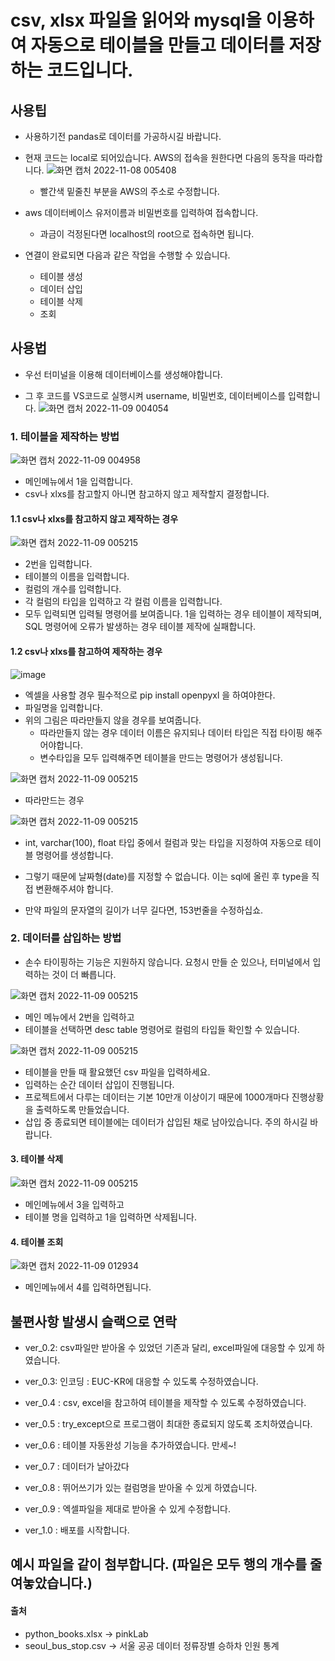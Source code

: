 # csv, xlsx 파일을 읽어와 mysql을 이용하여 자동으로 테이블을 만들고 데이터를 저장하는 코드입니다.

## 사용팁
- 사용하기전 pandas로 데이터를 가공하시길 바랍니다.  

- 현재 코드는 local로 되어있습니다. AWS의 접속을 원한다면 다음의 동작을 따라합니다.
![화면 캡처 2022-11-08 005408](https://user-images.githubusercontent.com/110883172/200355037-7e1e8ea5-7e6e-464c-a018-19310b5f9fa2.png)
  - 빨간색 밑줄친 부분을 AWS의 주소로 수정합니다.

- aws 데이터베이스 유저이름과 비밀번호를 입력하여 접속합니다.
  - 과금이 걱정된다면 localhost의 root으로 접속하면 됩니다.

- 연결이 완료되면 다음과 같은 작업을 수행할 수 있습니다.
  - 테이블 생성
  - 데이터 삽입
  - 테이블 삭제
  - 조회
  
## 사용법
- 우선 터미널을 이용해 데이터베이스를 생성해야합니다.

- 그 후 코드를 VS코드로 실행시켜 username, 비밀번호, 데이터베이스를 입력합니다.
![화면 캡처 2022-11-09 004054](https://user-images.githubusercontent.com/110883172/200609555-9bcf8349-18c5-45d1-9141-f2f39684152d.png)


### 1. 테이블을 제작하는 방법
![화면 캡처 2022-11-09 004958](https://user-images.githubusercontent.com/110883172/200611679-5f73a9e9-8b0f-446c-bb5c-e111fe8ecf3e.png)

- 메인메뉴에서 1을 입력합니다.
- csv나 xlxs를 참고할지 아니면 참고하지 않고 제작할지 결정합니다.

#### 1.1  csv나 xlxs를 참고하지 않고 제작하는 경우
![화면 캡처 2022-11-09 005215](https://user-images.githubusercontent.com/110883172/200612897-e2ecbee1-997a-48dd-b575-5fb6708276f6.png)

- 2번을 입력합니다. 
- 테이블의 이름을 입력합니다.
- 컬럼의 개수를 입력합니다.
- 각 컬럼의 타입을 입력하고 각 컬럼 이름을 입력합니다.
- 모두 입력되면 입력될 명령어를 보여줍니다. 1을 입력하는 경우 테이블이 제작되며, SQL 명령어에 오류가 발생하는 경우 테이블 제작에 실패합니다.

#### 1.2 csv나 xlxs를 참고하여 제작하는 경우
![image](https://user-images.githubusercontent.com/110883172/200616680-8ba55ef4-96a4-477b-969e-d4d85c9ef123.png)
- 엑셀을 사용할 경우 필수적으로 pip install openpyxl 을 하여야한다.
- 파일명을 입력합니다.
- 위의 그림은 따라만들지 않을 경우를 보여줍니다.
  - 따라만들지 않는 경우 데이터 이름은 유지되나 데이터 타입은 직접 타이핑 해주어야합니다.
  - 변수타입을 모두 입력해주면 테이블을 만드는 명령어가 생성됩니다.
  
 
![화면 캡처 2022-11-09 005215](https://user-images.githubusercontent.com/110883172/200617259-4b0a0734-d766-4382-96d3-88d4fd1fd93a.png)


- 따라만드는 경우

![화면 캡처 2022-11-09 005215](https://user-images.githubusercontent.com/110883172/200617612-63b5eef0-308c-45cb-b3ad-4847494684b4.png)

  - int, varchar(100), float 타입 중에서 컬럼과 맞는 타입을 지정하여 자동으로 테이블 명령어를 생성합니다.
  
  - 그렇기 때문에 날짜형(date)를 지정할 수 없습니다. 이는 sql에 올린 후 type을 직접 변환해주셔야 합니다.
  
  - 만약 파일의 문자열의 길이가 너무 길다면, 153번줄을 수정하십쇼.

### 2. 데이터를 삽입하는 방법
- 손수 타이핑하는 기능은 지원하지 않습니다. 요청시 만들 순 있으나, 터미널에서 입력하는 것이 더 빠릅니다.

![화면 캡처 2022-11-09 005215](https://user-images.githubusercontent.com/110883172/200619555-60acf77a-3ce6-4fcc-af5a-482a9da6b8e5.png)
- 메인 메뉴에서 2번을 입력하고
- 테이블을 선택하면 desc table 명령어로 컬럼의 타입들 확인할 수 있습니다.

![화면 캡처 2022-11-09 005215](https://user-images.githubusercontent.com/110883172/200620087-09914225-c8cb-4c67-b75d-bb9e996ef20f.png)
- 테이블을 만들 때 활요했던 csv 파일을 입력하세요.
- 입력하는 순간 데이터 삽입이 진행됩니다.
- 프로젝트에서 다루는 데이터는 기본 10만개 이상이기 때문에 1000개마다 진행상황을 출력하도록 만들었습니다.
- 삽입 중 종료되면 테이블에는 데이터가 삽입된 채로 남아있습니다. 주의 하시길 바랍니다.

#### 3. 테이블 삭제

![화면 캡처 2022-11-09 005215](https://user-images.githubusercontent.com/110883172/200621156-3a1ead4b-7d9b-4368-b7cb-4515606a321b.png)
- 메인메뉴에서 3을 입력하고
- 테이블 명을 입력하고 1을 입력하면 삭제됩니다.

#### 4. 테이블 조회
![화면 캡처 2022-11-09 012934](https://user-images.githubusercontent.com/110883172/200621345-5187b93a-1ea1-4c31-98a6-e614fff5f28a.png)
- 메인메뉴에서 4를 입력하면됩니다.

  
  
## 불편사항 발생시 슬랙으로 연락

- ver_0.2: csv파일만 받아올 수 있었던 기존과 달리, excel파일에 대응할 수 있게 하였습니다.

- ver_0.3: 인코딩 : EUC-KR에 대응할 수 있도록 수정하였습니다.

- ver_0.4 : csv, excel을 참고하여 테이블을 제작할 수 있도록 수정하였습니다.

- ver_0.5 : try_except으로 프로그램이 최대한 종료되지 않도록 조치하였습니다.

- ver_0.6 : 테이블 자동완성 기능을 추가하였습니다. 만세~!

- ver_0.7 : 데이터가 날아갔다

- ver_0.8 : 뛰어쓰기가 있는 컬럼명을 받아올 수 있게 하였습니다.

- ver_0.9 : 엑셀파일을 제대로 받아올 수 있게 수정합니다.

- ver_1.0 : 배포를 시작합니다.


## 예시 파일을 같이 첨부합니다. (파일은 모두 행의 개수를 줄여놓았습니다.) 
#### 출처 
- python_books.xlsx -> pinkLab
- seoul_bus_stop.csv -> 서울 공공 데이터 정류장별 승하차 인원 통계

